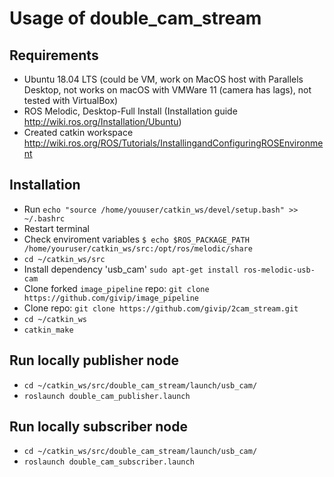 # Usage of double_cam_stream

## Requirements
- Ubuntu 18.04 LTS (could be VM, work on MacOS host with Parallels Desktop,
    not works on macOS with VMWare 11 (camera has lags), not tested with VirtualBox)
- ROS Melodic, Desktop-Full Install (Installation guide http://wiki.ros.org/Installation/Ubuntu)
- Created catkin workspace http://wiki.ros.org/ROS/Tutorials/InstallingandConfiguringROSEnvironment

## Installation

- Run `echo "source /home/youuser/catkin_ws/devel/setup.bash" >> ~/.bashrc`
- Restart terminal
- Check enviroment variables
        `$ echo $ROS_PACKAGE_PATH
         /home/youruser/catkin_ws/src:/opt/ros/melodic/share`
- `cd ~/catkin_ws/src`
- Install dependency 'usb_cam' `sudo apt-get install ros-melodic-usb-cam`
- Clone forked `image_pipeline` repo: `git clone https://github.com/givip/image_pipeline`
- Clone repo: `git clone https://github.com/givip/2cam_stream.git`
- `cd ~/catkin_ws`
- `catkin_make`

## Run locally publisher node
- `cd ~/catkin_ws/src/double_cam_stream/launch/usb_cam/`
- `roslaunch double_cam_publisher.launch`

## Run locally subscriber node
- `cd ~/catkin_ws/src/double_cam_stream/launch/usb_cam/`
- `roslaunch double_cam_subscriber.launch`
